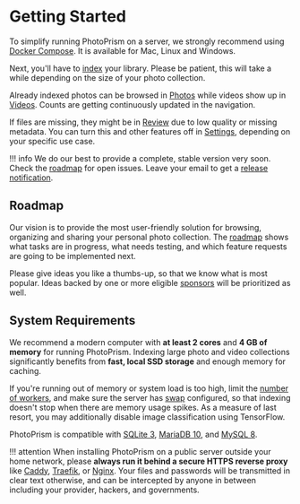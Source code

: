 # Getting Started

To simplify running PhotoPrism on a server, we strongly recommend using [Docker Compose](docker-compose.md).
It is available for Mac, Linux and Windows.

Next, you'll have to [index](../user-guide/library/import-vs-index.md) 
your library. Please be patient, this will take a while depending on the size of your photo collection.

Already indexed photos can be browsed in [Photos](../user-guide/organize/browse.md) 
while videos show up in [Videos](../user-guide/organize/video.md).
Counts are getting continuously updated in the navigation.

If files are missing, they might be in [Review](../user-guide/organize/review.md) due to low quality or missing metadata.
You can turn this and other features off in [Settings](../user-guide/settings/ui.md), depending on
your specific use case.

!!! info
    We do our best to provide a complete, stable version very soon. Check the 
    [roadmap](https://github.com/photoprism/photoprism/projects/5) for open issues.
    Leave your email to get a [release notification](https://goo.gl/forms/KBPVGl9PCsOKrAv33).

## Roadmap ##

Our vision is to provide the most user-friendly solution for browsing, organizing and sharing your personal photo collection.
The [roadmap](https://github.com/photoprism/photoprism/projects/5) shows what tasks are in progress, 
what needs testing, and which feature requests are going to be implemented next.

Please give ideas you like a thumbs-up, so that we know what is most popular.
Ideas backed by one or more eligible [sponsors](https://github.com/photoprism/photoprism/blob/develop/SPONSORS.md) 
will be prioritized as well.

## System Requirements ##

We recommend a modern computer with **at least 2 cores** and **4 GB of memory** for running PhotoPrism. Indexing large photo and 
video collections significantly benefits from **fast, local SSD storage** and enough memory for caching. 

If you're running out of memory or system load is too high, limit the 
[number of workers](https://docs.photoprism.org/getting-started/config-options/),
and make sure the server has [swap](https://opensource.com/article/18/9/swap-space-linux-systems) 
configured, so that indexing doesn't stop when there are memory usage spikes.
As a measure of last resort, you may additionally disable image classification using TensorFlow.

PhotoPrism is compatible with [SQLite 3](https://www.sqlite.org/), [MariaDB 10](https://mariadb.org/), 
and [MySQL 8](https://www.mysql.com/).

!!! attention
    When installing PhotoPrism on a public server outside your home network, please **always run it
    behind a secure HTTPS reverse proxy** like [Caddy](https://caddyserver.com/), 
    [Traefik](https://containo.us/traefik/), or [Nginx](https://docs.nginx.com/nginx/admin-guide/web-server/reverse-proxy/).
    Your files and passwords will be transmitted in clear text otherwise, and can be intercepted 
    by anyone in between including your provider, hackers, and governments.
